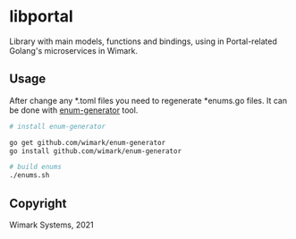 # libportal

Library with main models, functions and bindings, using in Portal-related Golang's microservices in Wimark.

## Usage

After change any *.toml files you need to regenerate *enums.go files. It can be done with [enum-generator](https://github.com/wimark/enum-generator) tool. 

```bash
# install enum-generator

go get github.com/wimark/enum-generator
go install github.com/wimark/enum-generator

# build enums
./enums.sh

```

## Copyright

Wimark Systems, 2021